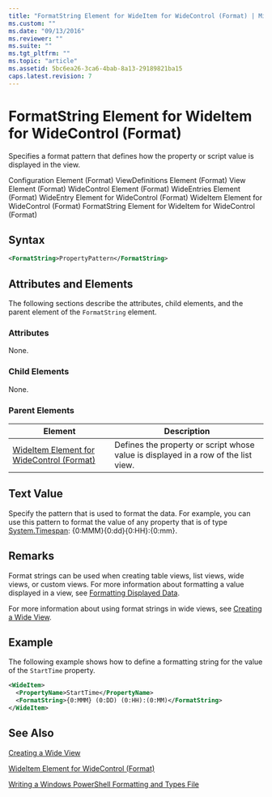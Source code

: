 ```yaml
---
title: "FormatString Element for WideItem for WideControl (Format) | Microsoft Docs"
ms.custom: ""
ms.date: "09/13/2016"
ms.reviewer: ""
ms.suite: ""
ms.tgt_pltfrm: ""
ms.topic: "article"
ms.assetid: 5bc6ea26-3ca6-4bab-8a13-29189821ba15
caps.latest.revision: 7
---
```

# FormatString Element for WideItem for WideControl (Format)

Specifies a format pattern that defines how the property or script value is displayed in the view.

Configuration Element (Format)
ViewDefinitions Element (Format)
View Element (Format)
WideControl Element (Format)
WideEntries Element (Format)
WideEntry Element for WideControl (Format)
WideItem Element for WideControl (Format)
FormatString Element for WideItem for WideControl (Format)

## Syntax

```xml
<FormatString>PropertyPattern</FormatString>
```

## Attributes and Elements

The following sections describe the attributes, child elements, and the parent element of the `FormatString` element.

### Attributes

None.

### Child Elements

None.

### Parent Elements

|Element|Description|
|-------------|-----------------|
|[WideItem Element for WideControl (Format)](./wideitem-element-for-widecontrol-format.md)|Defines the property or script whose value is displayed in a row of the list view.|

## Text Value

Specify the pattern that is used to format the data. For example, you can use this pattern to format the value of any property that is of type [System.Timespan](/dotnet/api/System.TimeSpan): {0:MMM}{0:dd}{0:HH}:{0:mm}.

## Remarks

Format strings can be used when creating table views, list views, wide views, or custom views. For more information about formatting a value displayed in a view, see [Formatting Displayed Data](./formatting-displayed-data.md).

For more information about using format strings in wide views, see [Creating a Wide View](./creating-a-wide-view.md).

## Example

The following example shows how to define a formatting string for the value of the `StartTime` property.

```xml
<WideItem>
  <PropertyName>StartTime</PropertyName>
  <FormatString>{0:MMM} (0:DD) (0:HH):(0:MM)</FormatString>
</WideItem>
```

## See Also

[Creating a Wide View](./creating-a-wide-view.md)

[WideItem Element for WideControl (Format)](./wideitem-element-for-widecontrol-format.md)

[Writing a Windows PowerShell Formatting and Types File](./writing-a-powershell-formatting-file.md)
